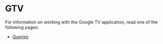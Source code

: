 # GTV

For information on working with the Google TV application, read one of the following pages:
* [Queries](https://github.com/rit-sse-mycroft/app-gtv/wiki/Querying-the-Google-TV)
